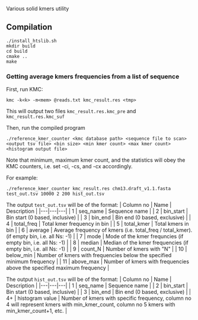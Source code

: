 Various solid kmers utility

## Compilation

```
./install_htslib.sh
mkdir build
cd build
cmake ..
make
```

### Getting average kmers frequencies from a list of sequence

First, run KMC:
```
kmc -k<k> -m<mem> @reads.txt kmc_result.res <tmp>
```
This will output two files `kmc_result.res.kmc_pre` and `kmc_result.res.kmc_suf`

Then, run the compiled program
```
./reference_kmer_counter <kmc database path> <sequence file to scan> <output tsv file> <bin size> <min kmer count> <max kmer count> <histogram output file>
```
Note that minimum, maximum kmer count, and the statistics will obey the KMC counters, i.e. set -ci, -cs, and -cx accordingly.

For example:
```
./reference_kmer_counter kmc_result.res chm13.draft_v1.1.fasta test_out.tsv 10000 2 200 hist_out.tsv
```

The output `test_out.tsv` will be of the format:
| Column no  | Name | Description  |
|---|---|---|
| 1 | seq_name | Sequence name   |
| 2 | bin_start | Bin start (0 based, inclusive) |
| 3 | bin_end | Bin end (0 based, exclusive)  |
| 4 | total_freq | Total kmer frequency in bin |
| 5 | total_kmer | Total kmers in bin |
| 6 | average | Average frequency of kmers (i.e. total_freq / total_kmer). (if empty bin, i.e. all Ns: -1) |
| 7 | mode | Mode of the kmer frequncies (if empty bin, i.e. all Ns: -1) |
| 8 | median | Median of the kmer frequencies (if empty bin, i.e. all Ns: -1) |
| 9 | count_N | Number of kmers with "N" |
| 10 | below_min | Number of kmers with frequencies below the specified minimum frequency |
| 11 | above_max | Number of kmers with frequencies above the specified maximum frequency |

The output `hist_out.tsv` will be of the format:
| Column no  | Name | Description  |
|---|---|---|
| 1 | seq_name | Sequence name   |
| 2 | bin_start | Bin start (0 based, inclusive) |
| 3 | bin_end | Bin end (0 based, exclusive)  |
| 4+ | histogram value | Number of kmers with specific frequency, column no 4 will represent kmers with min_kmer_count, column no 5 kmers with min_kmer_count+1, etc. |
